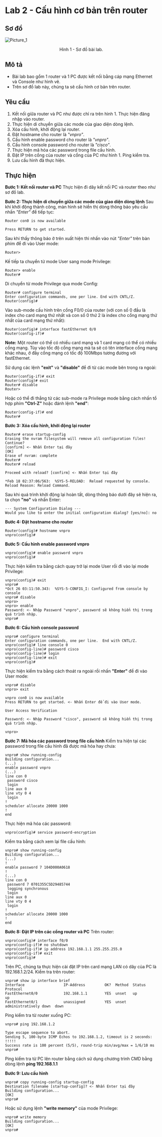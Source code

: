# Lab 2 - Cấu hình cơ bản trên router

## Sơ đồ

![Picture_1](https://github.com/phucnh1993/training/blob/master/vi/internet/ccna/network-basic/image/lab-2-diagram.jpg?raw=true)
<div align="center">
    Hình 1 - Sơ đồ bài lab.
</div>

## Mô tả

- Bài lab bao gổm 1 router và 1 PC được kết nối bằng cáp mạng Ethernet và Console như hình vẽ.
- Trên sơ đồ lab này, chúng ta sẽ cấu hình cơ bản trên router.

## Yêu cầu

1. Kết nối giữa router và PC như được chỉ ra trên hình 1. Thực hiện đăng nhập vào router.
2. Thực hiện di chuyển giữa các mode của giao diện dòng lệnh.
3. Xóa cấu hình, khởi động lại router.
4. Đặt hostname cho router là *"vnpro"*.
5. Cấu hình enable password cho router là *"vnpro"*.
6. Cấu hình console password cho router là *"cisco"*.
7. Thực hiện mã hóa các password trong file cấu hình.
8. Đặt IP trên cổng của router và cổng của PC như hình 1. Ping kiểm tra.
9. Lưu cấu hình đã thực hiện.

## Thực hiện

**Bước 1: Kết nối router và PC**
Thực hiện đi dây kết nối PC và router theo như sơ đồ lab.

**Bước 2: Thực hiện di chuyển giữa các mode của giao diện dòng lệnh**
Sau khi khởi động thành công, màn hình sẽ hiển thị dòng thông báo yêu cầu nhấn *"Enter"* để tiếp tục:
```console
Router con0 is now available

Press RETURN to get started.
```

Sau khi thấy thông báo ở trên xuất hiện thì nhấn vào nút *"Enter"* trên bàn phím để đi vào User mode:
```console
Router>
```

Kế tiếp ta chuyển từ mode User sang mode Privilege:
```console
Router> enable
Router#
```

Di chuyển từ mode Privilege qua mode Config:
```console
Router# configure terminal
Enter configuration commands, one per line. End with CNTL/Z.
Router(config)#
```

Vào sub-mode cấu hình trên cổng F0/0 của router (với con số 0 đầu là index cho card mạng thứ nhất và con số 0 thứ 2 là index cho cổng mạng thứ nhất của card mạng thứ nhất):
```console
Router(config)# interface fastEthernet 0/0
Router(config-if)#
```

**Note:** Một router có thể có nhiều card mạng và 1 card mạng có thể có nhiều cổng mạng. Tùy vào tốc độ cổng mạng mà ta sẽ có tên interface cổng mạng khác nhau, ở đây cổng mạng có tốc độ 100Mbps tương đương với fastEthernet.

Sử dụng các lệnh **"exit"** và **"disable"** để đi từ các mode bên trong ra ngoài:
```console
Router(config-if)# exit
Router(config)# exit
Router# disable
Router>
```

Hoặc có thể đi thẳng từ các sub-mode ra Privilege mode bằng cách nhấn tổ hợp phím **"Ctrl-Z"** hoặc đánh lệnh **"end"**:
```console
Router(config-if)# end
Router#
```

**Bước 3: Xóa cấu hình, khởi động lại router**
```console
Router# erase startup-config
Erasing the nvram filesystem will remove all configuration files! Continue?
[confirm] <- Nhấn Enter tại đây
[OK]
Erase of nvram: complete
Router#
Router# reload

Proceed with reload? [confirm] <- Nhấn Enter tại đây

*Feb 18 02:37:06/563:  %SYS-5-RELOAD:  Reload requested by console. Reload Reason: Reload Command.
```

Sau khi quá trình khởi động lại hoàn tất, dòng thông báo dưới đây sẽ hiện ra, ta chọn **"no"** và nhấn Enter:
```console
--- System Configuration Dialog ---
Would you like to enter the initial configuration dialog? [yes/no]: no
```

**Bước 4: Đặt hostname cho router**
```console
Router(config)# hostname vnpro
vnpro(config)#
```

**Bước 5: Cấu hình enable password vnpro**
```console
vnpro(config)# enable password vnpro
vnpro(config)#
```

Thực hiện kiểm tra bằng cách quay trở lại mode User rồi đi vào lại mode Privilege:
```console
vnpro(config)# exit
vnpro#
*Oct 26 03:11:50.343:  %SYS-5-CONFIG_I: Configured from console by console
vnpro# disable
vnpro>
vnpro> enable
Password: <- Nhập Password "vnpro", password sẽ không hiển thị trong quá trình nhập.
vnpro#
```

**Bước 6: Cấu hình console password**
```console
vnpro# configure terminal
Enter configuration commands, one per line.  End with CNTL/Z.
vnpro(config)# line console 0
vnpro(config-line)# password cisco
vnpro(config-line)# login
vnpro(config-line)# exit
vnpro(config)#
```

Thực hiện kiểm tra bằng cách thoát ra ngoài rồi nhấn **"Enter"** để đi vào User mode:
```console
vnpro# disable
vnpro> exit

vnpro con0 is now available
Press RETURN to get started. <- Nhấn Enter để đi vào User mode.

User Access Verification

Password: <- Nhập Password "cisco", password sẽ không hiển thị trong quá trình nhập.

vnpro>
```

**Bước 7: Mã hóa các password trong file cấu hình**
Kiểm tra hiện tại các password trong file cấu hình đã được mã hóa hay chưa:
```console
vnpro# show running-config
Building configuration...
(...)
enable password vnpro
(...)
line con 0
 password cisco
 login
line aux 0
line vty 0 4
 login
!
scheduler allocate 20000 1000
!
end
```

Thực hiện mã hóa các password:
```console
vnpro(config)# service password-encryption
```

Kiểm tra bằng cách xem lại file cấu hình:
```console
vnpro# show running-config
Building configuration...
(...)
!
enable password 7 104D000A0618
!
(...)
line con 0
 password 7 0701355C5D29485744
 logging synchronous
 login
line aux 0
line vty 0 4
 login
!
scheduler allocate 20000 1000
!
end
```

**Bước 8: Đặt IP trên các cổng router và PC**
Trên router:
```console
vnpro(config)# interface f0/0
vnpro(config-if)# no shutdown
vnpro(config-if)# ip address 192.168.1.1 255.255.255.0
vnpro(config-if)# exit
vnpro(config)#
```

Trên PC, chúng ta thực hiện cài đặt IP trên card mạng LAN có dây của PC là 192.168.1.2/24. Kiểm tra trên router:
```console
vnpro# show ip interface brief
Interface                  IP-Address         OK?  Method  Status                 Protocol
FastEthernet0/0            192.168.1.1        YES  unset   up                     up
FastEthernet0/1            unassigned         YES  unset   administratively down  down
```

Ping kiểm tra từ router xuống PC:
```console
vnpro# ping 192.168.1.2

Type escape sequence to abort.
Sending 5, 100-byte ICMP Echos to 192.168.1.2, timeout is 2 seconds:
!!!!!
Success rate is 100 percent (5/5), round-trip min/avg/max = 1/6/10 ms
vnpro#
```

Ping kiểm tra từ PC lên router bằng cách sử dụng chương trình CMD bằng dòng lệnh **ping 192.168.1.1**

**Bước 9: Lưu cấu hình**
```console
vnpro# copy running-config startup-config
Destination filename [startup-config]? <- Nhấn Enter tại đây
Building configuration...
[OK]
vnpro#
```

Hoặc sử dụng lệnh **"write memory"** của mode Privilege:
```console
vnpro# write memory
Building configuration...
[OK]
vnpro#
```